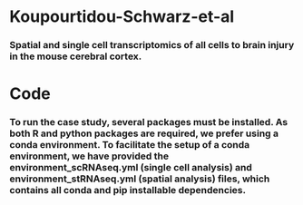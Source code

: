 # Koupourtidou-Schwarz-et-al

### Spatial and single cell transcriptomics of all cells to brain injury in the mouse cerebral cortex.

# Code

### To run the case study, several packages must be installed. As both R and python packages are required, we prefer using a conda environment. To facilitate the setup of a conda environment, we have provided the environment_scRNAseq.yml (single cell analysis) and  environment_stRNAseq.yml (spatial analysis) files, which contains all conda and pip installable dependencies.
